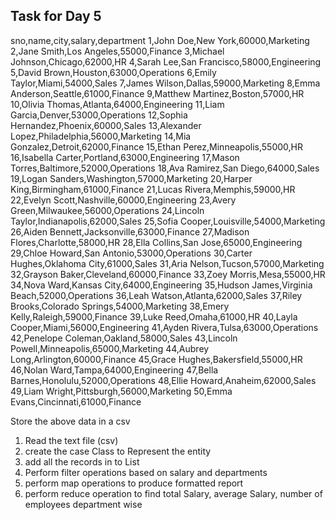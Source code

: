 ## Task for Day 5

sno,name,city,salary,department
1,John Doe,New York,60000,Marketing
2,Jane Smith,Los Angeles,55000,Finance
3,Michael Johnson,Chicago,62000,HR
4,Sarah Lee,San Francisco,58000,Engineering
5,David Brown,Houston,63000,Operations
6,Emily Taylor,Miami,54000,Sales
7,James Wilson,Dallas,59000,Marketing
8,Emma Anderson,Seattle,61000,Finance
9,Matthew Martinez,Boston,57000,HR
10,Olivia Thomas,Atlanta,64000,Engineering
11,Liam Garcia,Denver,53000,Operations
12,Sophia Hernandez,Phoenix,60000,Sales
13,Alexander Lopez,Philadelphia,56000,Marketing
14,Mia Gonzalez,Detroit,62000,Finance
15,Ethan Perez,Minneapolis,55000,HR
16,Isabella Carter,Portland,63000,Engineering
17,Mason Torres,Baltimore,52000,Operations
18,Ava Ramirez,San Diego,64000,Sales
19,Logan Sanders,Washington,57000,Marketing
20,Harper King,Birmingham,61000,Finance
21,Lucas Rivera,Memphis,59000,HR
22,Evelyn Scott,Nashville,60000,Engineering
23,Avery Green,Milwaukee,56000,Operations
24,Lincoln Taylor,Indianapolis,62000,Sales
25,Sofia Cooper,Louisville,54000,Marketing
26,Aiden Bennett,Jacksonville,63000,Finance
27,Madison Flores,Charlotte,58000,HR
28,Ella Collins,San Jose,65000,Engineering
29,Chloe Howard,San Antonio,53000,Operations
30,Carter Hughes,Oklahoma City,61000,Sales
31,Aria Nelson,Tucson,57000,Marketing
32,Grayson Baker,Cleveland,60000,Finance
33,Zoey Morris,Mesa,55000,HR
34,Nova Ward,Kansas City,64000,Engineering
35,Hudson James,Virginia Beach,52000,Operations
36,Leah Watson,Atlanta,62000,Sales
37,Riley Brooks,Colorado Springs,54000,Marketing
38,Emery Kelly,Raleigh,59000,Finance
39,Luke Reed,Omaha,61000,HR
40,Layla Cooper,Miami,56000,Engineering
41,Ayden Rivera,Tulsa,63000,Operations
42,Penelope Coleman,Oakland,58000,Sales
43,Lincoln Powell,Minneapolis,65000,Marketing
44,Aubrey Long,Arlington,60000,Finance
45,Grace Hughes,Bakersfield,55000,HR
46,Nolan Ward,Tampa,64000,Engineering
47,Bella Barnes,Honolulu,52000,Operations
48,Ellie Howard,Anaheim,62000,Sales
49,Liam Wright,Pittsburgh,56000,Marketing
50,Emma Evans,Cincinnati,61000,Finance

Store the above data in a csv

1. Read the text file (csv) 
2. create the case Class to Represent the entity
3. add all the records in to List
4. Perform filter operations based on salary and departments
5. perform map operations to produce formatted report
6. perform reduce operation to find total Salary, average
Salary, number of employees department wise